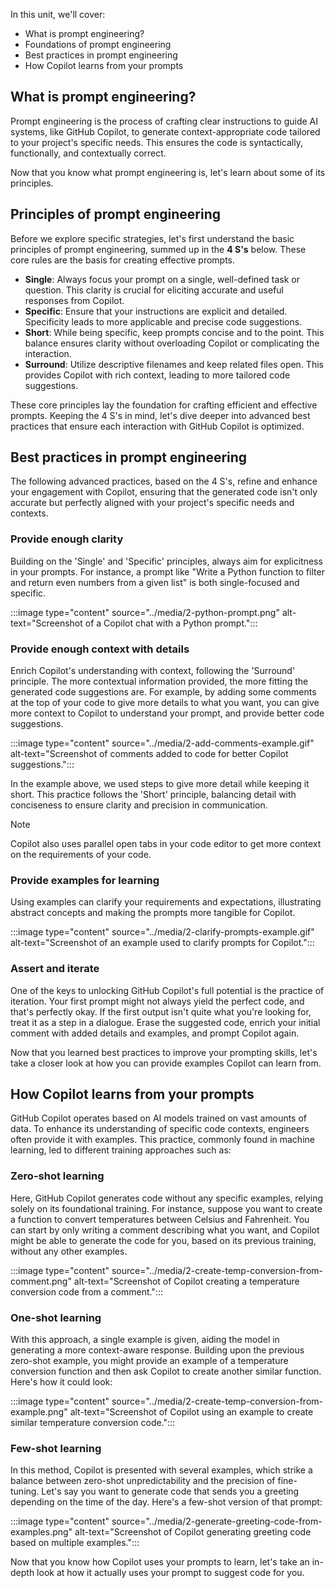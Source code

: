In this unit, we'll cover:

- What is prompt engineering?
- Foundations of prompt engineering
- Best practices in prompt engineering
- How Copilot learns from your prompts

## What is prompt engineering?

Prompt engineering is the process of crafting clear instructions to guide AI systems, like GitHub Copilot, to generate context-appropriate code tailored to your project's specific needs. This ensures the code is syntactically, functionally, and contextually correct. 


Now that you know what prompt engineering is, let's learn about some of its principles.

## Principles of prompt engineering

Before we explore specific strategies, let's first understand the basic principles of prompt engineering, summed up in the **4 S's** below. These core rules are the basis for creating effective prompts.

- **Single**: Always focus your prompt on a single, well-defined task or question. This clarity is crucial for eliciting accurate and useful responses from Copilot.
- **Specific**: Ensure that your instructions are explicit and detailed. Specificity leads to more applicable and precise code suggestions.
- **Short**: While being specific, keep prompts concise and to the point. This balance ensures clarity without overloading Copilot or complicating the interaction.
- **Surround**: Utilize descriptive filenames and keep related files open. This provides Copilot with rich context, leading to more tailored code suggestions.

These core principles lay the foundation for crafting efficient and effective prompts. Keeping the 4 S's in mind, let's dive deeper into advanced best practices that ensure each interaction with GitHub Copilot is optimized.

## Best practices in prompt engineering

The following advanced practices, based on the 4 S's, refine and enhance your engagement with Copilot, ensuring that the generated code isn't only accurate but perfectly aligned with your project's specific needs and contexts.

### Provide enough clarity

Building on the 'Single' and 'Specific' principles, always aim for explicitness in your prompts. For instance, a prompt like "Write a Python function to filter and return even numbers from a given list" is both single-focused and specific.

:::image type="content" source="../media/2-python-prompt.png" alt-text="Screenshot of a Copilot chat with a Python prompt.":::

### Provide enough context with details

Enrich Copilot's understanding with context, following the 'Surround' principle. The more contextual information provided, the more fitting the generated code suggestions are. For example, by adding some comments at the top of your code to give more details to what you want, you can give more context to Copilot to understand your prompt, and provide better code suggestions.

:::image type="content" source="../media/2-add-comments-example.gif" alt-text="Screenshot of comments added to code for better Copilot suggestions.":::

In the example above, we used steps to give more detail while keeping it short. This practice follows the 'Short' principle, balancing detail with conciseness to ensure clarity and precision in communication.

> [!NOTE]
> Copilot also uses parallel open tabs in your code editor to get more context on the requirements of your code.

### Provide examples for learning

Using examples can clarify your requirements and expectations, illustrating abstract concepts and making the prompts more tangible for Copilot.

:::image type="content" source="../media/2-clarify-prompts-example.gif" alt-text="Screenshot of an example used to clarify prompts for Copilot.":::

### Assert and iterate

One of the keys to unlocking GitHub Copilot's full potential is the practice of iteration. Your first prompt might not always yield the perfect code, and that's perfectly okay. If the first output isn't quite what you're looking for, treat it as a step in a dialogue. Erase the suggested code, enrich your initial comment with added details and examples, and prompt Copilot again.

Now that you learned best practices to improve your prompting skills, let's take a closer look at how you can provide examples Copilot can learn from.

## How Copilot learns from your prompts

GitHub Copilot operates based on AI models trained on vast amounts of data. To enhance its understanding of specific code contexts, engineers often provide it with examples. This practice, commonly found in machine learning, led to different training approaches such as:

### Zero-shot learning

Here, GitHub Copilot generates code without any specific examples, relying solely on its foundational training. For instance, suppose you want to create a function to convert temperatures between Celsius and Fahrenheit. You can start by only writing a comment describing what you want, and Copilot might be able to generate the code for you, based on its previous training, without any other examples.

:::image type="content" source="../media/2-create-temp-conversion-from-comment.png" alt-text="Screenshot of Copilot creating a temperature conversion code from a comment.":::

### One-shot learning

With this approach, a single example is given, aiding the model in generating a more context-aware response. Building upon the previous zero-shot example, you might provide an example of a temperature conversion function and then ask Copilot to create another similar function. Here's how it could look:

:::image type="content" source="../media/2-create-temp-conversion-from-example.png" alt-text="Screenshot of Copilot using an example to create similar temperature conversion code.":::

### Few-shot learning

In this method, Copilot is presented with several examples, which strike a balance between zero-shot unpredictability and the precision of fine-tuning. Let's say you want to generate code that sends you a greeting depending on the time of the day. Here's a few-shot version of that prompt:

:::image type="content" source="../media/2-generate-greeting-code-from-examples.png" alt-text="Screenshot of Copilot generating greeting code based on multiple examples.":::

Now that you know how Copilot uses your prompts to learn, let's take an in-depth look at how it actually uses your prompt to suggest code for you.
